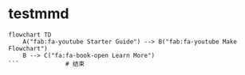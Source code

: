 # testmmd

```mermaid      # 开始
flowchart TD
    A("fab:fa-youtube Starter Guide") --> B("fab:fa-youtube Make Flowchart")
    B --> C("fa:fa-book-open Learn More")
```             # 结束
